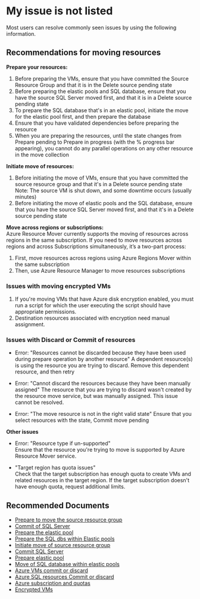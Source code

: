 <properties
  pagetitle="My issue is not listed "
  description=""
  service=""
  resource=""
  ms.author="prkazasr"
  selfhelptype="Generic"
  supporttopicids="32746791"
  productpesids="17321"
  cloudenvironments="fairfax,mooncake,public,usnat,ussec"
  disableclouds="blackforest"
  articleid="df6635ca-2b7f-4e67-b7af-79f337f1a57e"
  ownershipid="Compute_AzureResourceMover" />
# My issue is not listed 
Most users can resolve commonly seen issues by using the following information.

## Recommendations for moving resources

**Prepare your resources:**
1. Before preparing the VMs, ensure that you have committed the Source Resource Group and that it is in the Delete source pending state
2. Before preparing the elastic pools and SQL database, ensure that you have the source SQL Server moved first, and that it is in a Delete source pending state
3. To prepare the SQL database that's in an elastic pool, initiate the move for the elastic pool first, and then prepare the database
4. Ensure that you have validated dependencies before preparing the resource
5. When you are preparing the resources, until the state changes from Prepare pending to Prepare in progress (with the % progress bar appearing), you cannot do any parallel operations on any other resource in the move collection

**Initiate move of resources:**
1. Before initiating the move of VMs, ensure that you have committed the source resource group and that it's in a Delete source pending state
Note: The source VM is shut down, and some downtime occurs (usually minutes)
2. Before initiating the move of elastic pools and the SQL database, ensure that you have the source SQL Server moved first, and that it's in a Delete source pending state

**Move across regions or subscriptions:**<br>
Azure Resource Mover currently supports the moving of resources across regions in the same subscription. If you need to move resources across regions and across Subscriptions simultaneously, it’s a two-part process:
1. First, move resources across regions using Azure Regions Mover within the same subscription
2. Then, use Azure Resource Manager to move resources subscriptions


### Issues with moving encrypted VMs
1. If you're moving VMs that have Azure disk encryption enabled, you must run a script for which the user executing the script should have appropriate permissions.
2. Destination resources associated with encryption need manual assignment.


### Issues with Discard or Commit of resources
- Error: "Resources cannot be discarded because they have been used during prepare operation by another resource"
   A dependent resource(s) is using the resource you are trying to discard. Remove this dependent resource, and then retry

- Error: "Cannot discard the resources because they have been manually assigned"
   The resource that you are trying to discard wasn't created by the resource move service, but was manually assigned. This issue cannot be resolved.

- Error: "The move resource is not in the right valid state"
   Ensure that you select resources with the state, Commit move pending

**Other issues**
- Error: "Resource type if un-supported"<br>
   Ensure that the resource you're trying to move is supported by Azure Resource Mover service. 

- "Target region has quota issues"<br>
Check that the target subscription has enough quota to create VMs and related resources in the target region. If the target subscription doesn't have enough quota, request additional limits.

## **Recommended Documents**

* [Prepare to move the source resource group](https://docs.microsoft.com/azure/resource-mover/tutorial-move-region-virtual-machines#move-the-source-resource-group)
* [Commit of SQL Server](https://docs.microsoft.com/azure/resource-mover/tutorial-move-region-sql#move-the-sql-server)
* [Prepare the elastic pool](https://docs.microsoft.com/azure/resource-mover/tutorial-move-region-sql#prepare-an-elastic-pool)
* [Prepare the SQL dbs within Elastic pools](https://docs.microsoft.com/azure/resource-mover/tutorial-move-region-sql#move-the-pool-and-prepare-pool-databases)
* [Initiate move of source resource group](https://docs.microsoft.com/azure/resource-mover/tutorial-move-region-virtual-machines#move-the-source-resource-group)
* [Commit SQL Server](https://docs.microsoft.com/azure/resource-mover/tutorial-move-region-sql#move-the-sql-server)
* [Prepare elastic pool](https://docs.microsoft.com/azure/resource-mover/tutorial-move-region-sql#prepare-an-elastic-pool)
* [Move of SQL database within elastic pools](https://docs.microsoft.com/azure/resource-mover/tutorial-move-region-sql#move-the-pool-and-prepare-pool-databases)
* [Azure VMs commit or discard](https://docs.microsoft.com/azure/resource-mover/tutorial-move-region-virtual-machines#discard-or-commit)
* [Azure SQL resources Commit or discard](https://docs.microsoft.com/azure/resource-mover/tutorial-move-region-sql#discard-or-commit)
* [Azure subscription and quotas](https://docs.microsoft.com/azure/azure-resource-manager/management/azure-subscription-service-limits#managing-limits)
* [Encrypted VMs](https://docs.microsoft.com/azure/resource-mover/tutorial-move-region-encrypted-virtual-machines#verify-user-permissions-on-key-vault-for-vms-using-azure-disk-encryption-ade)
